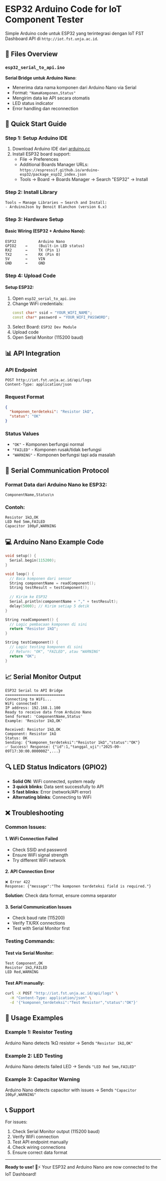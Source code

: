 # ESP32 Arduino Code for IoT Component Tester

Simple Arduino code untuk ESP32 yang terintegrasi dengan IoT FST Dashboard API di `http://iot.fst.unja.ac.id`.

## 📁 Files Overview

### `esp32_serial_to_api.ino`
**Serial Bridge untuk Arduino Nano**:
- Menerima data nama komponen dari Arduino Nano via Serial
- Format: `"NamaKomponen,Status"`
- Mengirim data ke API secara otomatis
- LED status indicator
- Error handling dan reconnection

## 🚀 Quick Start Guide

### Step 1: Setup Arduino IDE
1. Download Arduino IDE dari [arduino.cc](https://www.arduino.cc/en/software)
2. Install ESP32 board support:
   - File → Preferences
   - Additional Boards Manager URLs: `https://espressif.github.io/arduino-esp32/package_esp32_index.json`
   - Tools → Board → Boards Manager → Search "ESP32" → Install

### Step 2: Install Library
```
Tools → Manage Libraries → Search and Install:
- ArduinoJson by Benoit Blanchon (version 6.x)
```

### Step 3: Hardware Setup

#### Basic Wiring (ESP32 + Arduino Nano):
```
ESP32          Arduino Nano
GPIO2    →     (Built-in LED status)
RX2      →     TX (Pin 1)
TX2      →     RX (Pin 0)  
5V       →     VIN
GND      →     GND
```

### Step 4: Upload Code

#### Setup ESP32:
1. Open `esp32_serial_to_api.ino`
2. Change WiFi credentials:
   ```cpp
   const char* ssid = "YOUR_WIFI_NAME";
   const char* password = "YOUR_WIFI_PASSWORD";
   ```
3. Select Board: `ESP32 Dev Module`
4. Upload code
5. Open Serial Monitor (115200 baud)

## 📊 API Integration

### API Endpoint
```
POST http://iot.fst.unja.ac.id/api/logs
Content-Type: application/json
```

### Request Format
```json
{
  "komponen_terdeteksi": "Resistor 1kΩ",
  "status": "OK"
}
```

### Status Values
- `"OK"` - Komponen berfungsi normal
- `"FAILED"` - Komponen rusak/tidak berfungsi
- `"WARNING"` - Komponen berfungsi tapi ada masalah

## 🔄 Serial Communication Protocol

### Format Data dari Arduino Nano ke ESP32:
```
ComponentName,Status\n
```

### Contoh:
```
Resistor 1kΩ,OK
LED Red 5mm,FAILED
Capacitor 100µF,WARNING
```

## 💻 Arduino Nano Example Code

```cpp
void setup() {
  Serial.begin(115200);
}

void loop() {
  // Baca komponen dari sensor
  String componentName = readComponent();
  String testResult = testComponent();
  
  // Kirim ke ESP32
  Serial.println(componentName + "," + testResult);
  delay(5000); // Kirim setiap 5 detik
}

String readComponent() {
  // Logic pembacaan komponen di sini
  return "Resistor 1kΩ";
}

String testComponent() {
  // Logic testing komponen di sini
  // Return: "OK", "FAILED", atau "WARNING"
  return "OK";
}
```

## 📈 Serial Monitor Output

```
ESP32 Serial to API Bridge
===========================
Connecting to WiFi...
WiFi connected!
IP address: 192.168.1.100
Ready to receive data from Arduino Nano
Send format: 'ComponentName,Status'
Example: 'Resistor 1kΩ,OK'

Received: Resistor 1kΩ,OK
Component: Resistor 1kΩ
Status: OK
Sending: {"komponen_terdeteksi":"Resistor 1kΩ","status":"OK"}
✅ Success! Response: {"id":1,"tanggal_uji":"2025-09-09T17:30:00.000000Z",...}
```

## 🔍 LED Status Indicators (GPIO2)

- **Solid ON**: WiFi connected, system ready
- **3 quick blinks**: Data sent successfully to API
- **5 fast blinks**: Error (network/API error)
- **Alternating blinks**: Connecting to WiFi

## ❌ Troubleshooting

### Common Issues:

#### 1. WiFi Connection Failed
- Check SSID and password
- Ensure WiFi signal strength
- Try different WiFi network

#### 2. API Connection Error
```
❌ Error 422
Response: {"message":"The komponen terdeteksi field is required."}
```
**Solution**: Check data format, ensure comma separator

#### 3. Serial Communication Issues
- Check baud rate (115200)
- Verify TX/RX connections
- Test with Serial Monitor first

### Testing Commands:

#### Test via Serial Monitor:
```
Test Component,OK
Resistor 1kΩ,FAILED
LED Red,WARNING
```

#### Test API manually:
```bash
curl -X POST "http://iot.fst.unja.ac.id/api/logs" \
  -H "Content-Type: application/json" \
  -d '{"komponen_terdeteksi":"Test Resistor","status":"OK"}'
```

## 🎯 Usage Examples

### Example 1: Resistor Testing
Arduino Nano detects 1kΩ resistor → Sends `"Resistor 1kΩ,OK"`

### Example 2: LED Testing  
Arduino Nano detects failed LED → Sends `"LED Red 5mm,FAILED"`

### Example 3: Capacitor Warning
Arduino Nano detects capacitor with issues → Sends `"Capacitor 100µF,WARNING"`

## 📞 Support

For issues:
1. Check Serial Monitor output (115200 baud)
2. Verify WiFi connection
3. Test API endpoint manually
4. Check wiring connections
5. Ensure correct data format

---

**Ready to use!** 🔧⚡ Your ESP32 and Arduino Nano are now connected to the IoT Dashboard!